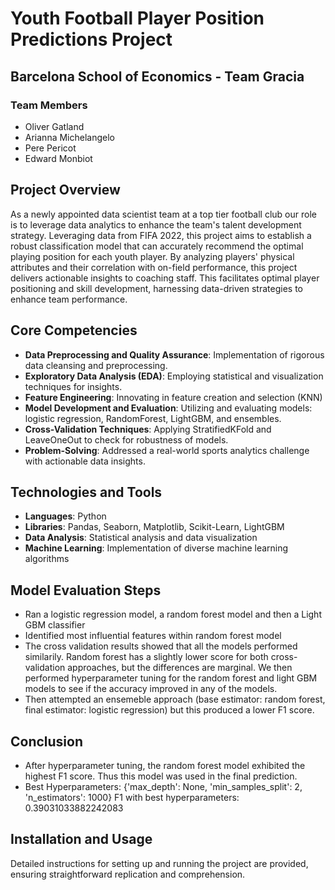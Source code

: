 # Youth Football Player Position Predictions Project

## Barcelona School of Economics - Team Gracia

### Team Members
- Oliver Gatland
- Arianna Michelangelo
- Pere Pericot
- Edward Monbiot

## Project Overview
As a newly appointed data scientist team at a top tier football club our role is to leverage data analytics to enhance the team's talent development strategy. Leveraging data from FIFA 2022, this project aims to establish a robust classification model that can accurately recommend the optimal playing position for each youth player. 
By analyzing players' physical attributes and their correlation with on-field performance, this project delivers actionable insights to coaching staff. This facilitates optimal player positioning and skill development, harnessing data-driven strategies to enhance team performance.

## Core Competencies
- **Data Preprocessing and Quality Assurance**: Implementation of rigorous data cleansing and preprocessing.
- **Exploratory Data Analysis (EDA)**: Employing statistical and visualization techniques for insights.
- **Feature Engineering**: Innovating in feature creation and selection (KNN)
- **Model Development and Evaluation**: Utilizing and evaluating models: logistic regression, RandomForest, LightGBM, and ensembles.
- **Cross-Validation Techniques**: Applying StratifiedKFold and LeaveOneOut to check for robustness of models.
- **Problem-Solving**: Addressed a real-world sports analytics challenge with actionable data insights.

## Technologies and Tools
- **Languages**: Python
- **Libraries**: Pandas, Seaborn, Matplotlib, Scikit-Learn, LightGBM
- **Data Analysis**: Statistical analysis and data visualization
- **Machine Learning**: Implementation of diverse machine learning algorithms

## Model Evaluation Steps
- Ran a logistic regression model, a random forest model and then a Light GBM classifier
- Identified most influential features within random forest model
- The cross validation results showed that all the models performed similarily. Random forest has a slightly lower score for both cross-validation approaches, but the differences are marginal. We then performed hyperparameter tuning for the random forest and light GBM models to see if the accuracy improved in any of the models.
- Then attempted an ensemeble approach (base estimator: random forest, final estimator: logistic regression) but this produced a lower F1 score.

## Conclusion
- After hyperparameter tuning, the random forest model exhibited the highest F1 score. Thus this model was used in the final prediction.
- Best Hyperparameters: {'max_depth': None, 'min_samples_split': 2, 'n_estimators': 1000} F1 with best hyperparameters: 0.39031033882242083

## Installation and Usage
Detailed instructions for setting up and running the project are provided, ensuring straightforward replication and comprehension.

